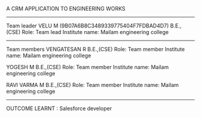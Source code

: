A CRM APPLICATION TO ENGINEERING WORKS 
____________________________________________
Team leader
VELU M (9B07A6B8C3489339775404F7FDBAD4D7)
B.E.,(CSE)
Role: Team lead
Institute name: Mailam engineering college
_____________________________________________
Team members
VENGATESAN R
B.E.,(CSE)
Role: Team member
Institute name: Mailam engineering college

YOGESH M
B.E.,(CSE)
Role: Team member
Institute name: Mailam engineering college

RAVI VARMA M
B.E.,(CSE)
Role: Team member
Institute name: Mailam engineering college
______________________________________________
OUTCOME LEARNT : Salesforce developer
